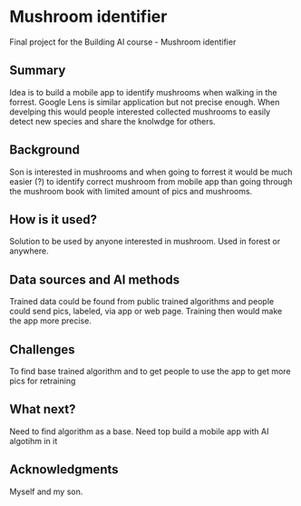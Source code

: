 <!-- This is the markdown template for the final project of the Building AI course, 
created by Reaktor Innovations and University of Helsinki.  -->

# Mushroom identifier

Final project for the Building AI course - Mushroom identifier

## Summary

Idea is to build a mobile app to identify mushrooms when walking in the forrest. Google Lens is similar application but not precise enough. 
When develping this would people interested collected mushrooms to easily detect new species and share the knolwdge for others. 


## Background

Son is interested in mushrooms and when going to forrest it would be much easier (?) to identify correct mushroom from mobile app than going through the mushroom book with limited amount of pics and mushrooms.


## How is it used?

Solution to be used by anyone interested in mushroom. Used in forest or anywhere. 


## Data sources and AI methods
Trained data could be found from public trained algorithms and people could send pics, labeled, via app or web page. Training then would make the app more precise. 

## Challenges
To find base trained algorithm and to get people to use the app to get more pics for retraining

## What next?
Need to find algorithm as a base. 
Need top build a mobile app with AI algotihm in it

## Acknowledgments
Myself and my son.
